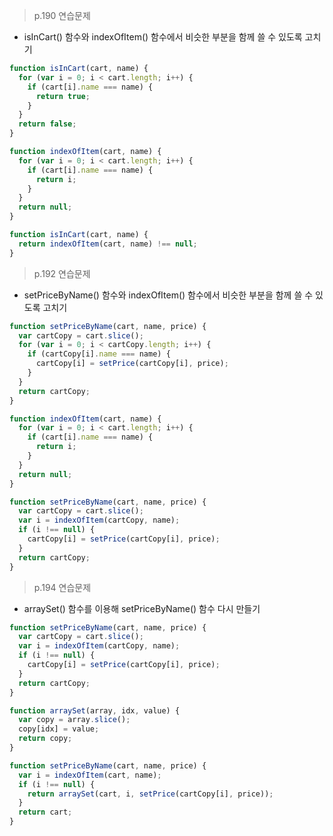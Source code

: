 > p.190 연습문제

- isInCart() 함수와 indexOfItem() 함수에서 비슷한 부분을 함께 쓸 수 있도록 고치기

```javascript
function isInCart(cart, name) {
  for (var i = 0; i < cart.length; i++) {
    if (cart[i].name === name) {
      return true;
    }
  }
  return false;
}

function indexOfItem(cart, name) {
  for (var i = 0; i < cart.length; i++) {
    if (cart[i].name === name) {
      return i;
    }
  }
  return null;
}
```

```javascript
function isInCart(cart, name) {
  return indexOfItem(cart, name) !== null;
}
```

> p.192 연습문제

- setPriceByName() 함수와 indexOfItem() 함수에서 비슷한 부분을 함께 쓸 수 있도록 고치기

```javascript
function setPriceByName(cart, name, price) {
  var cartCopy = cart.slice();
  for (var i = 0; i < cartCopy.length; i++) {
    if (cartCopy[i].name === name) {
      cartCopy[i] = setPrice(cartCopy[i], price);
    }
  }
  return cartCopy;
}

function indexOfItem(cart, name) {
  for (var i = 0; i < cart.length; i++) {
    if (cart[i].name === name) {
      return i;
    }
  }
  return null;
}
```

```javascript
function setPriceByName(cart, name, price) {
  var cartCopy = cart.slice();
  var i = indexOfItem(cartCopy, name);
  if (i !== null) {
    cartCopy[i] = setPrice(cartCopy[i], price);
  }
  return cartCopy;
}
```

> p.194 연습문제

- arraySet() 함수를 이용해 setPriceByName() 함수 다시 만들기

```javascript
function setPriceByName(cart, name, price) {
  var cartCopy = cart.slice();
  var i = indexOfItem(cartCopy, name);
  if (i !== null) {
    cartCopy[i] = setPrice(cartCopy[i], price);
  }
  return cartCopy;
}

function arraySet(array, idx, value) {
  var copy = array.slice();
  copy[idx] = value;
  return copy;
}
```

```javascript
function setPriceByName(cart, name, price) {
  var i = indexOfItem(cart, name);
  if (i !== null) {
    return arraySet(cart, i, setPrice(cartCopy[i], price));
  }
  return cart;
}
```
